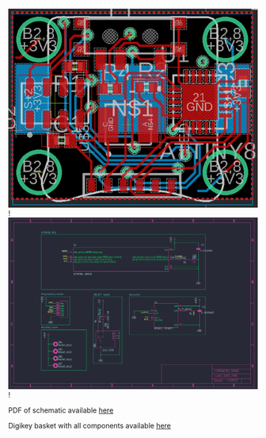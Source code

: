 ![PCB image](board_image.png)!
![Schematic](schematic_image.png)!


PDF of schematic available  [here](schematic.pdf)


Digikey basket with all components available [here](https://www.digikey.ie/short/rqj3081d)